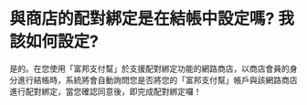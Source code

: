 # 與商店的配對綁定是在結帳中設定嗎? 我該如何設定?

是的。在您使用「富邦支付幫」於支援配對綁定功能的網路商店，以商店會員的身分進行結帳時，系統將會自動詢問您是否將您的「富邦支付幫」帳戶與該網路商店進行配對綁定，當您確認同意後，即完成配對綁定囉！
